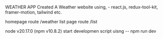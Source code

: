WEATHER APP
Created A Weather website using, - react.js, redux-tool-kit, framer-motion, tailwind etc.

homepage route   /weather
list page route  /list

node v20.17.0 (npm v10.8.2)
start developmen script uisng -- npm run dev
